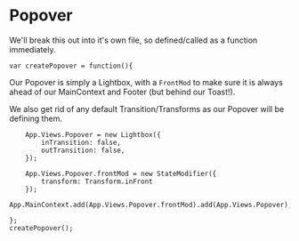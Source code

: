 # Popover

We'll break this out into it's own file, so defined/called as a function immediately.

    var createPopover = function(){

Our Popover is simply a Lightbox, with a `FrontMod` to make sure it is always ahead of our MainContext and Footer (but behind our Toast!).

We also get rid of any default Transition/Transforms as our Popover will be defining them.

        App.Views.Popover = new Lightbox({
            inTransition: false,
            outTransition: false,
        });

        App.Views.Popover.frontMod = new StateModifier({
            transform: Transform.inFront
        });
        App.MainContext.add(App.Views.Popover.frontMod).add(App.Views.Popover);

    };
    createPopover();
